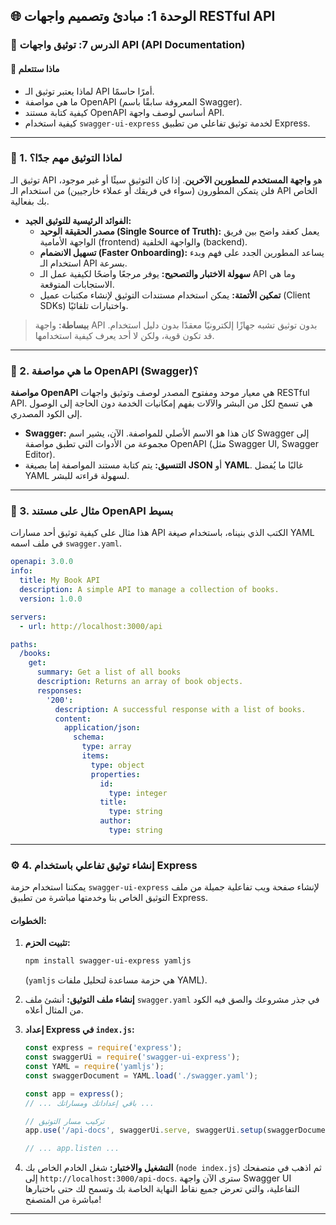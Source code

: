 ## 🌐 الوحدة 1: مبادئ وتصميم واجهات RESTful API

### 📘 الدرس 7: توثيق واجهات API (API Documentation)

#### 🧠 **ماذا ستتعلم**
* لماذا يعتبر توثيق الـ API أمرًا حاسمًا.
* ما هي مواصفة OpenAPI (المعروفة سابقًا باسم Swagger).
* كيفية كتابة مستند OpenAPI أساسي لوصف واجهة API.
* كيفية استخدام `swagger-ui-express` لخدمة توثيق تفاعلي من تطبيق Express.

---
### 🤔 1. لماذا التوثيق مهم جدًا؟
توثيق الـ API هو **واجهة المستخدم للمطورين الآخرين**. إذا كان التوثيق سيئًا أو غير موجود، فلن يتمكن المطورون (سواء في فريقك أو عملاء خارجيين) من استخدام الـ API الخاص بك بفعالية.

* **الفوائد الرئيسية للتوثيق الجيد:**
    * **مصدر الحقيقة الوحيد (Single Source of Truth):** يعمل كعقد واضح بين فريق الواجهة الأمامية (frontend) والواجهة الخلفية (backend).
    * **تسهيل الانضمام (Faster Onboarding):** يساعد المطورين الجدد على فهم وبدء استخدام الـ API بسرعة.
    * **سهولة الاختبار والتصحيح:** يوفر مرجعًا واضحًا لكيفية عمل الـ API وما هي الاستجابات المتوقعة.
    * **تمكين الأتمتة:** يمكن استخدام مستندات التوثيق لإنشاء مكتبات عميل (Client SDKs) واختبارات تلقائيًا.

> **ببساطة:** واجهة API بدون توثيق تشبه جهازًا إلكترونيًا معقدًا بدون دليل استخدام. قد تكون قوية، ولكن لا أحد يعرف كيفية استخدامها.

---
### 📜 2. ما هي مواصفة OpenAPI (Swagger)؟
**مواصفة OpenAPI** هي معيار موحد ومفتوح المصدر لوصف وتوثيق واجهات RESTful API. هي تسمح لكل من البشر والآلات بفهم إمكانيات الخدمة دون الحاجة إلى الوصول إلى الكود المصدري.

* **Swagger:** كان هذا هو الاسم الأصلي للمواصفة. الآن، يشير اسم Swagger إلى مجموعة من الأدوات التي تطبق مواصفة OpenAPI (مثل Swagger UI, Swagger Editor).
* **التنسيق:** يتم كتابة مستند المواصفة إما بصيغة **JSON** أو **YAML**. غالبًا ما يُفضل YAML لسهولة قراءته للبشر.

---
### 📝 3. مثال على مستند OpenAPI بسيط
هذا مثال على كيفية توثيق أحد مسارات API الكتب الذي بنيناه، باستخدام صيغة YAML في ملف اسمه `swagger.yaml`.
```yaml
openapi: 3.0.0
info:
  title: My Book API
  description: A simple API to manage a collection of books.
  version: 1.0.0

servers:
  - url: http://localhost:3000/api

paths:
  /books:
    get:
      summary: Get a list of all books
      description: Returns an array of book objects.
      responses:
        '200':
          description: A successful response with a list of books.
          content:
            application/json:
              schema:
                type: array
                items:
                  type: object
                  properties:
                    id:
                      type: integer
                    title:
                      type: string
                    author:
                      type: string
```
---
### ⚙️ 4. إنشاء توثيق تفاعلي باستخدام Express
يمكننا استخدام حزمة `swagger-ui-express` لإنشاء صفحة ويب تفاعلية جميلة من ملف التوثيق الخاص بنا وخدمتها مباشرة من تطبيق Express.

#### **الخطوات:**
1.  **تثبيت الحزم:**
    ```bash
    npm install swagger-ui-express yamljs
    ```
    (`yamljs` هي حزمة مساعدة لتحليل ملفات YAML).

2.  **إنشاء ملف التوثيق:** أنشئ ملف `swagger.yaml` في جذر مشروعك والصق فيه الكود من المثال أعلاه.

3.  **إعداد Express في `index.js`:**
    ```javascript
    const express = require('express');
    const swaggerUi = require('swagger-ui-express');
    const YAML = require('yamljs');
    const swaggerDocument = YAML.load('./swagger.yaml');

    const app = express();
    // ... باقي إعداداتك ومساراتك ...

    // تركيب مسار التوثيق
    app.use('/api-docs', swaggerUi.serve, swaggerUi.setup(swaggerDocument));

    // ... app.listen ...
    ```
4.  **التشغيل والاختبار:** شغل الخادم الخاص بك (`node index.js`) ثم اذهب في متصفحك إلى `http://localhost:3000/api-docs`. سترى الآن واجهة Swagger UI التفاعلية، والتي تعرض جميع نقاط النهاية الخاصة بك وتسمح لك حتى باختبارها مباشرة من المتصفح!

---